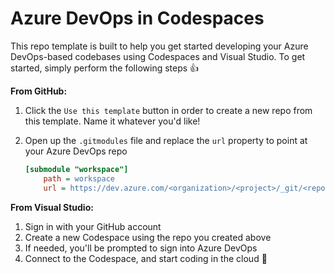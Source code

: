 # Azure DevOps in Codespaces

This repo template is built to help you get started developing your Azure DevOps-based codebases using Codespaces and Visual Studio. To get started, simply perform the following steps 👍

**From GitHub:**
1. Click the `Use this template` button in order to create a new repo from this template. Name it whatever you'd like!
1. Open up the `.gitmodules` file and replace the `url` property to point at your Azure DevOps repo

    ```ini
    [submodule "workspace"]
    	path = workspace
    	url = https://dev.azure.com/<organization>/<project>/_git/<repo>
    ```

**From Visual Studio:**
1. Sign in with your GitHub account
1. Create a new Codespace using the repo you created above
1. If needed, you'll be prompted to sign into Azure DevOps
1. Connect to the Codespace, and start coding in the cloud 🚀 
